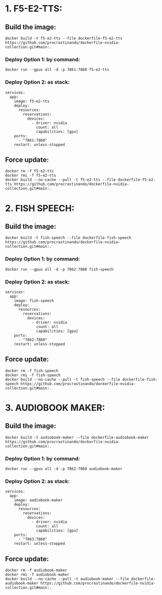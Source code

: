 # 1. F5-E2-TTS:

## Build the image:
```
docker build -t f5-e2-tts --file dockerfile-f5-e2-tts https://github.com/procrastinando/dockerfile-nvidia-collection.git#main:.
```
### Deploy Option 1: by command:
```
docker run --gpus all -d -p 7861:7860 f5-e2-tts
```
### Deploy Option 2: as stack:
```
services:
  app:
    image: f5-e2-tts
    deploy:
      resources:
        reservations:
          devices:
            - driver: nvidia
              count: all
              capabilities: [gpu]
    ports:
      - "7861:7860"
    restart: unless-stopped
```
## Force update:
```
docker rm -f f5-e2-tts
docker rmi -f f5-e2-tts
docker build --no-cache --pull -t f5-e2-tts --file dockerfile-f5-e2-tts https://github.com/procrastinando/dockerfile-nvidia-collection.git#main:.
```
# 2. FISH SPEECH:

## Build the image:
```
docker build -t fish-speech --file dockerfile-fish-speech https://github.com/procrastinando/dockerfile-nvidia-collection.git#main:.
```
### Deploy Option 1: by command:
```
docker run --gpus all -d -p 7862:7860 fish-speech
```
### Deploy Option 2: as stack:
```
services:
  app:
    image: fish-speech
    deploy:
      resources:
        reservations:
          devices:
            - driver: nvidia
              count: all
              capabilities: [gpu]
    ports:
      - "7862:7860"
    restart: unless-stopped
```
## Force update:
```
docker rm -f fish-speech
docker rmi -f fish-speech
docker build --no-cache --pull -t fish-speech --file dockerfile-fish-speech https://github.com/procrastinando/dockerfile-nvidia-collection.git#main:.
```

# 3. AUDIOBOOK MAKER:

## Build the image:
```
docker build -t audiobook-maker --file dockerfile-audiobook-maker https://github.com/procrastinando/dockerfile-nvidia-collection.git#main:.
```
### Deploy Option 1: by command:
```
docker run --gpus all -d -p 7862:7860 audiobook-maker
```
### Deploy Option 2: as stack:
```
services:
  app:
    image: audiobook-maker
    deploy:
      resources:
        reservations:
          devices:
            - driver: nvidia
              count: all
              capabilities: [gpu]
    ports:
      - "7863:7860"
    restart: unless-stopped
```
## Force update:
```
docker rm -f audiobook-maker
docker rmi -f audiobook-maker
docker build --no-cache --pull -t audiobook-maker --file dockerfile-audiobook-maker https://github.com/procrastinando/dockerfile-nvidia-collection.git#main:.
```